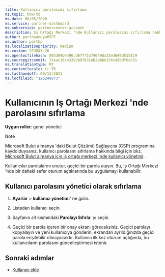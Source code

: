 ```yaml
---
title: Kullanıcı parolasını sıfırlama
ms.topic: how-to
ms.date: 06/05/2020
ms.service: partner-dashboard
ms.subservice: partnercenter-account
description: Iş Ortağı Merkezi 'nde Kullanıcı parolasını sıfırlama hakkında bilgi edinin. Kullanıcılar, Iş Ortağı Merkezi 'Nde bir sonraki oturum açtıklarında geçici bir parola alırlar.
author: parthpandyaMSFT
ms.author: parthp
ms.localizationpriority: medium
ms.custom: SEOMAY.20
ms.openlocfilehash: 803d04b4496cd677f5a74049da32ed649d515819
ms.sourcegitcommit: 37eac16c4339cb97831eb2a86d156c45bdf6a531
ms.translationtype: MT
ms.contentlocale: tr-TR
ms.lasthandoff: 09/13/2021
ms.locfileid: "126249073"
---
```

# <a name="reset-a-users-password-in-partner-center"></a>Kullanıcının Iş Ortağı Merkezi 'nde parolasını sıfırlama

**Uygun roller**: genel yönetici

> [!NOTE]  
> Microsoft Bulut almanya 'daki Bulut Çözümü Sağlayıcısı (CSP) programına kaydolduysanız, kullanıcı parolasını sıfırlama hakkında bilgi için bkz. [Microsoft Bulut almanya için iş ortağı merkezi 'nde kullanıcı yönetimi](user-management-in-partner-center-for-microsoft-cloud-germany.md) .

Kullanıcılar parolalarını unutur, geçici bir parola atayın. Bu, Iş Ortağı Merkezi 'nde bir dahaki sefer oturum açtıklarında bu uygulamayı kullanabilir.

## <a name="reset-a-user-password-as-an-admin"></a>Kullanıcı parolasını yönetici olarak sıfırlama

1. **Ayarlar** &gt; **kullanıcı yönetimi**' ne gidin.

2. Listeden kullanıcı seçin.

3. Sayfanın alt kısmındaki **Parolayı Sıfırla**' yı seçin.

4. Geçici bir parola içeren bir onay ekranı göreceksiniz. Geçici parolayı kopyalayın ve yeni kullanıcıya gönderin; ekrandan ayrıldığınızda geçici parola erişilebilir olmayacaktır. Kullanıcı ilk kez oturum açtığında, bu kullanıcıların parolasını güncelleştirmesi istenir.

## <a name="next-steps"></a>Sonraki adımlar

- [Kullanıcı ekle](create-user-accounts-and-set-permissions.md)